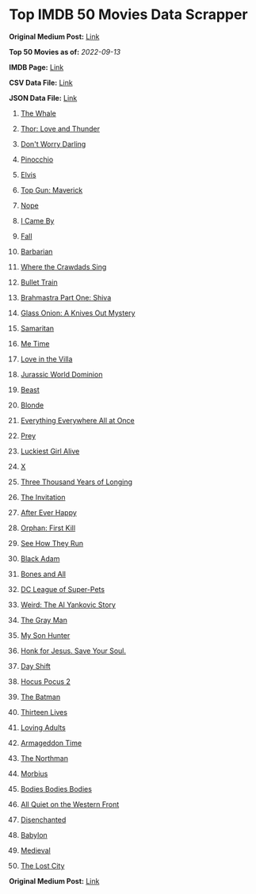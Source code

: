 # Top IMDB 50 Movies Data Scrapper

**Original Medium Post:** [Link](https://medium.com/@nishantsahoo/which-movie-should-i-watch-5c83a3c0f5b1) 

**Top 50 Movies as of:** _2022-09-13_

**IMDB Page:** [Link](http://www.imdb.com/search/title?release_date=2022,2022&title_type=feature)

**CSV Data File:** [Link](/Data/data.csv)

**JSON Data File:** [Link](/Data/data.json)

1. [The Whale](https://www.imdb.com/title/tt13833688/?ref_=adv_li_tt)

2. [Thor: Love and Thunder](https://www.imdb.com/title/tt10648342/?ref_=adv_li_tt)

3. [Don't Worry Darling](https://www.imdb.com/title/tt10731256/?ref_=adv_li_tt)

4. [Pinocchio](https://www.imdb.com/title/tt4593060/?ref_=adv_li_tt)

5. [Elvis](https://www.imdb.com/title/tt3704428/?ref_=adv_li_tt)

6. [Top Gun: Maverick](https://www.imdb.com/title/tt1745960/?ref_=adv_li_tt)

7. [Nope](https://www.imdb.com/title/tt10954984/?ref_=adv_li_tt)

8. [I Came By](https://www.imdb.com/title/tt15083184/?ref_=adv_li_tt)

9. [Fall](https://www.imdb.com/title/tt15325794/?ref_=adv_li_tt)

10. [Barbarian](https://www.imdb.com/title/tt15791034/?ref_=adv_li_tt)

11. [Where the Crawdads Sing](https://www.imdb.com/title/tt9411972/?ref_=adv_li_tt)

12. [Bullet Train](https://www.imdb.com/title/tt12593682/?ref_=adv_li_tt)

13. [Brahmastra Part One: Shiva](https://www.imdb.com/title/tt6277462/?ref_=adv_li_tt)

14. [Glass Onion: A Knives Out Mystery](https://www.imdb.com/title/tt11564570/?ref_=adv_li_tt)

15. [Samaritan](https://www.imdb.com/title/tt5500218/?ref_=adv_li_tt)

16. [Me Time](https://www.imdb.com/title/tt14309446/?ref_=adv_li_tt)

17. [Love in the Villa](https://www.imdb.com/title/tt15463032/?ref_=adv_li_tt)

18. [Jurassic World Dominion](https://www.imdb.com/title/tt8041270/?ref_=adv_li_tt)

19. [Beast](https://www.imdb.com/title/tt13223398/?ref_=adv_li_tt)

20. [Blonde](https://www.imdb.com/title/tt1655389/?ref_=adv_li_tt)

21. [Everything Everywhere All at Once](https://www.imdb.com/title/tt6710474/?ref_=adv_li_tt)

22. [Prey](https://www.imdb.com/title/tt11866324/?ref_=adv_li_tt)

23. [Luckiest Girl Alive](https://www.imdb.com/title/tt4595186/?ref_=adv_li_tt)

24. [X](https://www.imdb.com/title/tt13560574/?ref_=adv_li_tt)

25. [Three Thousand Years of Longing](https://www.imdb.com/title/tt9198364/?ref_=adv_li_tt)

26. [The Invitation](https://www.imdb.com/title/tt12873562/?ref_=adv_li_tt)

27. [After Ever Happy](https://www.imdb.com/title/tt13070038/?ref_=adv_li_tt)

28. [Orphan: First Kill](https://www.imdb.com/title/tt11851548/?ref_=adv_li_tt)

29. [See How They Run](https://www.imdb.com/title/tt13640696/?ref_=adv_li_tt)

30. [Black Adam](https://www.imdb.com/title/tt6443346/?ref_=adv_li_tt)

31. [Bones and All](https://www.imdb.com/title/tt10168670/?ref_=adv_li_tt)

32. [DC League of Super-Pets](https://www.imdb.com/title/tt8912936/?ref_=adv_li_tt)

33. [Weird: The Al Yankovic Story](https://www.imdb.com/title/tt17076046/?ref_=adv_li_tt)

34. [The Gray Man](https://www.imdb.com/title/tt1649418/?ref_=adv_li_tt)

35. [My Son Hunter](https://www.imdb.com/title/tt15481952/?ref_=adv_li_tt)

36. [Honk for Jesus. Save Your Soul.](https://www.imdb.com/title/tt12655436/?ref_=adv_li_tt)

37. [Day Shift](https://www.imdb.com/title/tt13314558/?ref_=adv_li_tt)

38. [Hocus Pocus 2](https://www.imdb.com/title/tt11909878/?ref_=adv_li_tt)

39. [The Batman](https://www.imdb.com/title/tt1877830/?ref_=adv_li_tt)

40. [Thirteen Lives](https://www.imdb.com/title/tt12262116/?ref_=adv_li_tt)

41. [Loving Adults](https://www.imdb.com/title/tt14592948/?ref_=adv_li_tt)

42. [Armageddon Time](https://www.imdb.com/title/tt10343028/?ref_=adv_li_tt)

43. [The Northman](https://www.imdb.com/title/tt11138512/?ref_=adv_li_tt)

44. [Morbius](https://www.imdb.com/title/tt5108870/?ref_=adv_li_tt)

45. [Bodies Bodies Bodies](https://www.imdb.com/title/tt8110652/?ref_=adv_li_tt)

46. [All Quiet on the Western Front](https://www.imdb.com/title/tt1016150/?ref_=adv_li_tt)

47. [Disenchanted](https://www.imdb.com/title/tt1596342/?ref_=adv_li_tt)

48. [Babylon](https://www.imdb.com/title/tt10640346/?ref_=adv_li_tt)

49. [Medieval](https://www.imdb.com/title/tt8883486/?ref_=adv_li_tt)

50. [The Lost City](https://www.imdb.com/title/tt13320622/?ref_=adv_li_tt)

**Original Medium Post:** [Link](https://medium.com/@nishantsahoo/which-movie-should-i-watch-5c83a3c0f5b1) 
